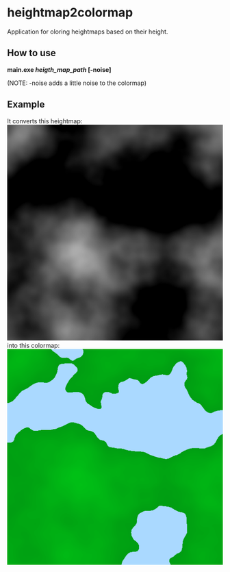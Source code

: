 heightmap2colormap
==================

Application for oloring heightmaps based on their height.

How to use
----------

**main.exe *heigth_map_path* [-noise]**

(NOTE: -noise adds a little noise to the colormap)

Example
-------
It converts this heightmap:  
![Heightmap](example/heightmap.bmp)  
into this colormap:  
![Colormap](example/colormap.bmp)
